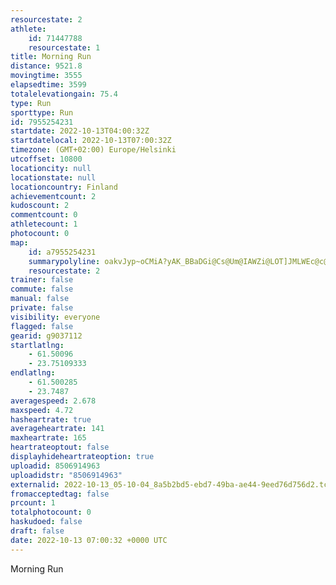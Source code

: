 ```yaml
---
resourcestate: 2
athlete:
    id: 71447788
    resourcestate: 1
title: Morning Run
distance: 9521.8
movingtime: 3555
elapsedtime: 3599
totalelevationgain: 75.4
type: Run
sporttype: Run
id: 7955254231
startdate: 2022-10-13T04:00:32Z
startdatelocal: 2022-10-13T07:00:32Z
timezone: (GMT+02:00) Europe/Helsinki
utcoffset: 10800
locationcity: null
locationstate: null
locationcountry: Finland
achievementcount: 2
kudoscount: 2
commentcount: 0
athletecount: 1
photocount: 0
map:
    id: a7955254231
    summarypolyline: oakvJyp~oCMiA?yAK_BBaDGi@Cs@Um@IAWZi@LOT]JMLWEc@c@cAqBm@}@O_@AURuATeAB]U{A@m@Gc@Si@Hq@AMS_@_@aBS]U?MQ?cBb@aCMe@SqAc@y@{@{@e@y@Ke@Di@Cm@WS]g@m@c@c@eAQYQk@WQQ[w@LFWKGs@OSRIEYu@SmAm@yAOk@Eq@Mq@HcBAiBCYWq@g@kBa@Q]?IKB{BRqBB{@UcDJuCAo@IeAWKW@UQw@iBo@wBk@eAcAL_ACQLeBM_@SSFC`APlNGzKQvAW~CMb@MXg@B[Kk@_@s@w@g@eAUsAGkAM_@SaBGw@EmCMeAcAiC{@qCa@o@c@Wy@u@]c@O]y@oESs@OeBYiAI}ABq@bAaBXQ?]KoA_@a@YcAs@iAIa@B]Ni@EmANwABuEb@iBTqCTa@Bu@TiCNaAHqBQ{CCgBM}@CqAc@sDAkBO{A@w@Co@[_BEs@Q{AAsAM{BAgCKwDBwACaAEWEaBIsAKc@CmAD_BDYNU`@_@|@a@NS\w@X_AHuAEaA?wBJ{@?a@b@aB|@uBb@{ADo@Cs@@y@Hc@|AmCd@m@jAw@pAcDBSRQb@AtAj@bD\f@m@Zw@NOfAH@YH[^}@LIf@Gr@\f@Bj@b@b@hBBt@Hn@z@`FFRp@hAD\CfC_@`BATq@|DMvASr@KdCMn@CfA?\Kl@KlB@~@KtABdBANQNET@dAG^Dl@@hDMz@B^X~@J~@FNL~Ab@pBJpAPrALd@`@vCTt@RbCt@xF?pANjCG`ARbC?pCJ`ACf@SjAMZ@VEHIxACzAFdAAjDDJNFFpAMtBExBIz@MdCQtASrFY|DGvF[lEMz@WlDCxA@x@RvC?lCIv@BhCEdBPxEAnCH|CCf@Kv@?|B\lFDbAG~@QvAYx@UfB?tBGzAB|AGzA@xAI`BXbDJ\GL@PDLf@d@\v@Xb@Rv@f@Tt@ENLNb@RXPt@NVt@~B\rB`@hDb@tBf@tDjAlFl@~BBVEhAGPM?k@_BW_@Mk@]cAKaABITNHCG}AF_BRuArBwDLo@NiA`@kA^_@HCr@`AnARRt@b@`AX^b@XFJBREr@DhBCjAFlCF|@ClBFfAP?Zl@RF|@Gv@WpAw@RCFTFrB@bGLjCJXNLJ?PM
    resourcestate: 2
trainer: false
commute: false
manual: false
private: false
visibility: everyone
flagged: false
gearid: g9037112
startlatlng:
    - 61.50096
    - 23.75109333
endlatlng:
    - 61.500285
    - 23.7487
averagespeed: 2.678
maxspeed: 4.72
hasheartrate: true
averageheartrate: 141
maxheartrate: 165
heartrateoptout: false
displayhideheartrateoption: true
uploadid: 8506914963
uploadidstr: "8506914963"
externalid: 2022-10-13_05-10-04_8a5b2bd5-ebd7-49ba-ae44-9eed76d756d2.tcx
fromacceptedtag: false
prcount: 1
totalphotocount: 0
haskudoed: false
draft: false
date: 2022-10-13 07:00:32 +0000 UTC
---
```

Morning Run
